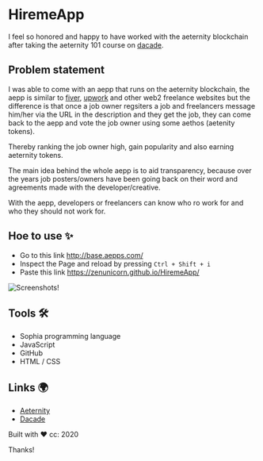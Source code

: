 # HiremeApp

I feel so honored and happy to have worked with the aeternity blockchain after taking the aeternity 101 course on [dacade](wwww.dacade.org).

## Problem statement

I was able to come with an aepp that runs on the aeternity blockchain, the aepp is similar to [fiver](www.fiver.com), [upwork](www.upwork.com) and other web2 freelance websites but the difference is that once a job owner regsiters a job and freelancers message him/her via the URL in the description and they get the job, they can come back to the aepp and vote the job owner using some aethos (aetenity tokens). 

Thereby ranking the job owner high, gain popularity and also earning aeternity tokens. 


The main idea behind the whole aepp is to aid transparency, because over the years job posters/owners have been going back on their word and agreements made with the developer/creative. 


With the aepp, developers or freelancers can know who ro work for and who they should not work for.

## Hoe to use ✨

* Go to this link http://base.aepps.com/
* Inspect the Page and reload by pressing `Ctrl + Shift + i` 
* Paste this link https://zenunicorn.github.io/HiremeApp/

![Screenshots!](/img/download2.png "Screenshots")

## Tools 🛠 
- Sophia programming language
- JavaScript
- GitHub
- HTML / CSS

## Links 🌍 
- [Aeternity](www.aeternity.com)
- [Dacade](www.dacade.org)

Built with ❤️  cc: 2020

Thanks!
